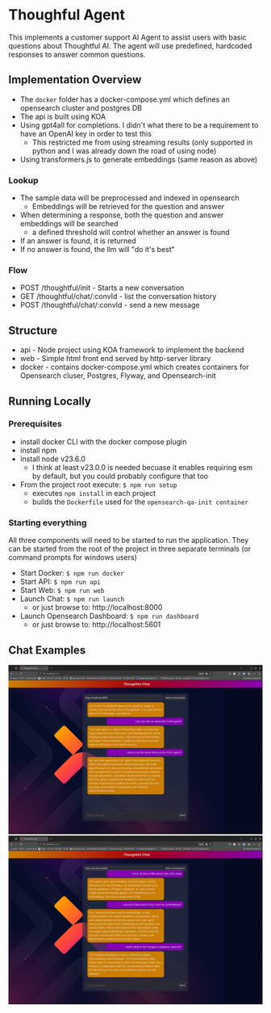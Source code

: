 # Thoughful Agent
This implements a customer support AI Agent to assist users with basic questions about Thoughtful AI. The agent will use predefined, hardcoded responses to answer common questions.

## Implementation Overview
* The `docker` folder has a docker-compose.yml which defines an opensearch cluster and postgres DB
* The api is built using KOA
* Using gpt4all for completions. I didn't what there to be a requirement to have an OpenAI key in order to test this
   * This restricted me from using streaming results (only supported in python and I was already down the road of using node)
* Using transformers.js to generate embeddings (same reason as above)

### Lookup
* The sample data will be preprocessed and indexed in opensearch
   * Embeddings will be retrieved for the question and answer
* When determining a response, both the question and answer embeddings will be searched
   * a defined threshold will control whether an answer is found
* If an answer is found, it is returned
* If no answer is found, the llm will "do it's best"

### Flow
* POST /thoughtful/init - Starts a new conversation
* GET  /thoughtful/chat/:convId - list the conversation history
* POST /thoughtful/chat/:convId - send a new message

## Structure
* api - Node project using KOA framework to implement the backend
* web - Simple html front end served by http-server library
* docker - contains docker-compose.yml which creates containers for Opensearch cluser, Postgres, Flyway, and Opensearch-init

## Running Locally
### Prerequisites
* install docker CLI with the docker compose plugin
* install npm
* install node v23.6.0
   * I think at least v23.0.0 is needed becuase it enables requiring esm by default, but you could probably configure that too 
* From the project root execute: `$ npm run setup`
   * executes `npm install` in each project
   * builds the `Dockerfile` used for the `opensearch-qa-init container`

### Starting everything
All three components will need to be started to run the application. They can be started from the root of the project in three separate terminals (or command prompts for windows users)
* Start Docker: `$ npm run docker`
* Start API:    `$ npm run api`
* Start Web:    `$ npm run web`
* Launch Chat:  `$ npm run launch`
   * or just browse to: http://localhost:8000
* Launch Opensearch Dashboard: `$ npm run dashboard`
   * or just browse to: http://localhost:5601

## Chat Examples
![About ThoughtfulAi](assets/screenshots/chatExample1.png)
![About Agent](assets/screenshots/chatExample2.png)

